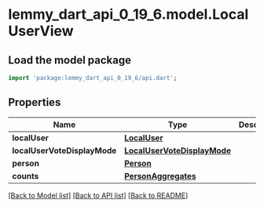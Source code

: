 # lemmy_dart_api_0_19_6.model.LocalUserView

## Load the model package
```dart
import 'package:lemmy_dart_api_0_19_6/api.dart';
```

## Properties
Name | Type | Description | Notes
------------ | ------------- | ------------- | -------------
**localUser** | [**LocalUser**](LocalUser.md) |  | 
**localUserVoteDisplayMode** | [**LocalUserVoteDisplayMode**](LocalUserVoteDisplayMode.md) |  | 
**person** | [**Person**](Person.md) |  | 
**counts** | [**PersonAggregates**](PersonAggregates.md) |  | 

[[Back to Model list]](../README.md#documentation-for-models) [[Back to API list]](../README.md#documentation-for-api-endpoints) [[Back to README]](../README.md)



